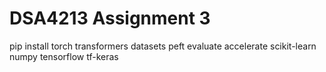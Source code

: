 # DSA4213 Assignment 3



pip install torch transformers datasets peft evaluate accelerate scikit-learn numpy tensorflow tf-keras

